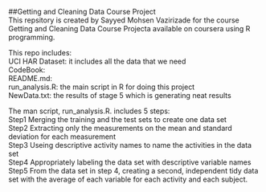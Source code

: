 ##Getting and Cleaning Data Course Project  
This repsitory is created by Sayyed Mohsen Vazirizade for the course Getting and Cleaning Data Course Projecta available on coursera using R programming.

This repo includes:  
UCI HAR Dataset: it includes all the data that we need  
CodeBook:  
README.md:  
run_analysis.R: the main script in R for doing this project  
NewData.txt: the results of stage 5 which is generating neat results




The man script, run_analysis.R. includes 5 steps:  
 Step1 Merging the training and the test sets to create one data set  
 Step2 Extracting only the measurements on the mean and standard deviation for each measurement  
 Step3 Useing descriptive activity names to name the activities in the data set  
 Step4 Appropriately labeling the data set with descriptive variable names  
 Step5 From the data set in step 4, creating a second, independent tidy data set with the average of each variable for each activity and each subject.
